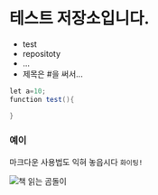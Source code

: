 # 테스트 저장소입니다.
- test
- repositoty
- ...
- 제목은 #을 써서...

```java
let a=10;
function test(){

}
```

### 예이
마크다운 사용법도 익혀 놓읍시다
`화이팅!`

![책 읽는 곰돌이](https://github.com/user-attachments/assets/a09a154c-a1c2-4b46-8ae5-36322ea52ff7)
